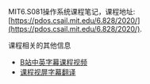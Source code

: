 MIT6.S081操作系统课程笔记，课程地址: [https://pdos.csail.mit.edu/6.828/2020/](https://pdos.csail.mit.edu/6.828/2020/).

课程相关的其他信息
- [B站中英字幕课程视频](https://www.bilibili.com/video/BV19k4y1C7kA)
- [课程视屏字幕翻译](https://github.com/huihongxiao/MIT6.S081)
